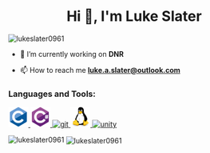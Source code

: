 <h1 align="center">Hi 👋, I'm Luke Slater</h1>
<p align="left"> <img src="https://komarev.com/ghpvc/?username=lukeslater0961&label=Profile%20views&color=0e75b6&style=flat" alt="lukeslater0961" /> </p>

- 🔭 I’m currently working on **DNR**

- 📫 How to reach me **luke.a.slater@outlook.com**

</p>

<h3 align="left">Languages and Tools:</h3>
<p align="left"> <a href="https://www.cprogramming.com/" target="_blank" rel="noreferrer"> <img src="https://raw.githubusercontent.com/devicons/devicon/master/icons/c/c-original.svg" alt="c" width="40" height="40"/> </a> <a href="https://www.w3schools.com/cs/" target="_blank" rel="noreferrer"> <img src="https://raw.githubusercontent.com/devicons/devicon/master/icons/csharp/csharp-original.svg" alt="csharp" width="40" height="40"/> </a> <a href="https://git-scm.com/" target="_blank" rel="noreferrer"> <img src="https://www.vectorlogo.zone/logos/git-scm/git-scm-icon.svg" alt="git" width="40" height="40"/> </a> <a href="https://www.linux.org/" target="_blank" rel="noreferrer"> <img src="https://raw.githubusercontent.com/devicons/devicon/master/icons/linux/linux-original.svg" alt="linux" width="40" height="40"/> </a> <a href="https://unity.com/" target="_blank" rel="noreferrer"> <img src="https://www.vectorlogo.zone/logos/unity3d/unity3d-icon.svg" alt="unity" width="40" height="40"/> </a> </p>

<p><img align="left" src="https://github-readme-stats.vercel.app/api/top-langs?username=lukeslater0961&show_icons=true&locale=en&layout=compact" alt="lukeslater0961" /></p>

<p>&nbsp;<img align="center" src="https://github-readme-stats.vercel.app/api?username=lukeslater0961&show_icons=true&locale=en" alt="lukeslater0961" /></p>
